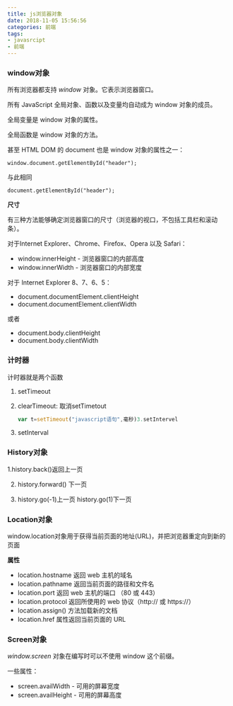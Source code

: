 ```yaml
---
title: js浏览器对象
date: 2018-11-05 15:56:56
categories: 前端
tags: 
- javasrcipt
- 前端
---
```


### window对象

所有浏览器都支持 *window* 对象。它表示浏览器窗口。

所有 JavaScript 全局对象、函数以及变量均自动成为 window 对象的成员。

全局变量是 window 对象的属性。

全局函数是 window 对象的方法。

甚至 HTML DOM 的 document 也是 window 对象的属性之一：

`window.document.getElementById("header");`

与此相同

`document.getElementById("header");`

**尺寸**

有三种方法能够确定浏览器窗口的尺寸（浏览器的视口，不包括工具栏和滚动条）。

对于Internet Explorer、Chrome、Firefox、Opera 以及 Safari：

 - window.innerHeight - 浏览器窗口的内部高度
 - window.innerWidth - 浏览器窗口的内部宽度

 对于 Internet Explorer 8、7、6、5：

 - document.documentElement.clientHeight
 - document.documentElement.clientWidth

 或者

 - document.body.clientHeight
 - document.body.clientWidth

### 计时器

 计时器就是两个函数

 1. setTimeout

 2. clearTimeout: 取消setTimetout

    ```javascript
    var t=setTimeout("javascript语句",毫秒)3.setIntervel
    ```

 3. setInterval

### History对象

   1.history.back()返回上一页

2. history.forward() 下一页

3. history.go(-1)上一页 history.go(1)下一页 

### Location对象

 window.location对象用于获得当前页面的地址(URL)，并把浏览器重定向到新的页面

**属性**

- location.hostname 返回 web 主机的域名
- location.pathname 返回当前页面的路径和文件名
- location.port 返回 web 主机的端口 （80 或 443）
- location.protocol 返回所使用的 web 协议（http:// 或 https://）
- location.assign() 方法加载新的文档
- location.href 属性返回当前页面的 URL

### Screen对象

*window.screen* 对象在编写时可以不使用 window 这个前缀。

一些属性：

- screen.availWidth - 可用的屏幕宽度
- screen.availHeight - 可用的屏幕高度





